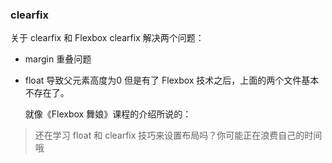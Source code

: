 ### clearfix

关于 clearfix 和 Flexbox
clearfix 解决两个问题：

* margin 重叠问题
* float 导致父元素高度为0
  但是有了 Flexbox 技术之后，上面的两个文件基本不存在了。

  就像《Flexbox 舞娘》课程的介绍所说的：

>还在学习 float 和 clearfix 技巧来设置布局吗？你可能正在浪费自己的时间哦

